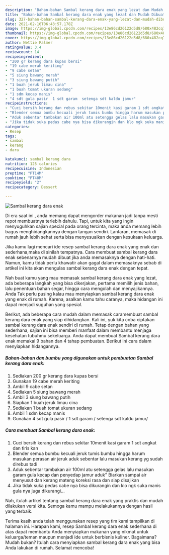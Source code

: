 ```yaml
---
description: "Bahan-bahan Sambal kerang dara enak yang lezat dan Mudah Dibuat"
title: "Bahan-bahan Sambal kerang dara enak yang lezat dan Mudah Dibuat"
slug: 327-bahan-bahan-sambal-kerang-dara-enak-yang-lezat-dan-mudah-dibuat
date: 2021-02-16T06:43:57.178Z
image: https://img-global.cpcdn.com/recipes/13e86cd26122d5d8/680x482cq70/sambal-kerang-dara-enak-foto-resep-utama.jpg
thumbnail: https://img-global.cpcdn.com/recipes/13e86cd26122d5d8/680x482cq70/sambal-kerang-dara-enak-foto-resep-utama.jpg
cover: https://img-global.cpcdn.com/recipes/13e86cd26122d5d8/680x482cq70/sambal-kerang-dara-enak-foto-resep-utama.jpg
author: Nettie Palmer
ratingvalue: 3.4
reviewcount: 14
recipeingredient:
- "200 gr kerang dara kupas bersi"
- "19 cabe merah keriting"
- "9 cabe setan"
- "5 siung bawang merah"
- "3 siung bawang putih"
- "1 buah jeruk limau cina"
- "1 buah tomat ukuran sedang"
- "1 sdm kecap manis"
- "4 sdt gula pasir  1 sdt garam  setenga sdt kaldu jamur"
recipeinstructions:
- "Cuci bersih kerang dan rebus sekitar 10menit kasi garam 1 sdt angkat dan tiris kan"
- "Blender semua bumbu kecuali jeruk tumis bumbu hingga harum masukan perasan air jeruk aduk sebentar lalu masukan kerang yg sudah direbus tadi"
- "Aduk sebentar tambakan air 100ml atu setengga gelas lalu masukan garam gula kecap dan penyedap jamur aduk&#34; Biarkan sampai air menyusut dan kerang mateng koreksi rasa dan siap disajikan"
- "Jika tidak suka pedas cabe nya bisa dikurangin dan klo ngk suka manis gula nya juga dikurangi..."
categories:
- Resep
tags:
- sambal
- kerang
- dara

katakunci: sambal kerang dara 
nutrition: 125 calories
recipecuisine: Indonesian
preptime: "PT14M"
cooktime: "PT40M"
recipeyield: "2"
recipecategory: Dessert

---
```



![Sambal kerang dara enak](https://img-global.cpcdn.com/recipes/13e86cd26122d5d8/680x482cq70/sambal-kerang-dara-enak-foto-resep-utama.jpg)

Di era  saat ini , anda memang dapat mengorder makanan jadi tanpa mesti repot membuatnya terlebih dahulu. Tapi, untuk kita yang ingin menyuguhkan sajian special pada orang tercinta, maka anda memang lebih bagus menghidangkannya dengan tangan sendiri. Lantaran, memasak di rumah jauh lebih sehat serta bisa menyesuaikan dengan kesukaan keluarga.

Jika kamu lagi mencari ide resep sambal kerang dara enak yang enak dan sederhana,maka di sinilah tempatnya. Cara membuat sambal kerang dara enak  sebenarnya mudah dibuat jika anda memasaknya dengan hati-hati. Namun, kamu tidak perlu khawatir akan gagal dalam memasaknya 
sebab di artikel ini kita akan mengulas sambal kerang dara enak dengan tepat.  



Nah buat kamu yang mau memasak sambal kerang dara enak yang lezat, ada beberapa langkah yang bisa dikerjakan, pertama memilih jenis bahan, lalu penentuan bahan segar, hingga cara mengolah dan menyajikannya. Anda Tak perlu pusing kalau mau menyiapkan sambal kerang dara enak yang enak di rumah. Karena, asalkan kamu  tahu caranya, maka hidangan ini dapat menjadi suguhan yang spesial.

Berikut, ada beberapa cara mudah dalam memasak caramembuat sambal kerang dara enak yang siap dihidangkan. Kali ini, yuk kita coba ciptakan sambal kerang dara enak sendiri di rumah. Tetap dengan bahan yang sederhana, sajian ini bisa memberi manfaat dalam membantu menjaga kesehatan tubuhmu sekeluarga. Anda dapat membuat Sambal kerang dara enak memakai 9 bahan dan 4 tahap pembuatan. Berikut ini cara dalam menyiapkan hidangannya.

<!--inarticleads1-->

##### Bahan-bahan dan bumbu yang digunakan untuk pembuatan Sambal kerang dara enak:

1. Sediakan 200 gr kerang dara kupas bersi
1. Gunakan 19 cabe merah keriting
1. Ambil 9 cabe setan
1. Sediakan 5 siung bawang merah
1. Ambil 3 siung bawang putih
1. Siapkan 1 buah jeruk limau cina
1. Sediakan 1 buah tomat ukuran sedang
1. Ambil 1 sdm kecap manis
1. Gunakan 4 sdt gula pasir / 1 sdt garam / setenga sdt kaldu jamur/




<!--inarticleads2-->

##### Cara membuat Sambal kerang dara enak:

1. Cuci bersih kerang dan rebus sekitar 10menit kasi garam 1 sdt angkat dan tiris kan
1. Blender semua bumbu kecuali jeruk tumis bumbu hingga harum masukan perasan air jeruk aduk sebentar lalu masukan kerang yg sudah direbus tadi
1. Aduk sebentar tambakan air 100ml atu setengga gelas lalu masukan garam gula kecap dan penyedap jamur aduk&#34; Biarkan sampai air menyusut dan kerang mateng koreksi rasa dan siap disajikan
1. Jika tidak suka pedas cabe nya bisa dikurangin dan klo ngk suka manis gula nya juga dikurangi...




Nah, itulah artikel tentang  sambal kerang dara enak  yang praktis dan mudah dilakukan versi kita. Semoga kamu mampu melakukannya dengan hasil yang terbaik. 

Terima kasih anda telah menggunakan resep yang tim kami tampilkan di halaman ini. Harapan kami, resep  Sambal kerang dara enak sederhana di atas dapat membantu Anda menyiapkan makanan yang nikmat untuk keluarga/teman maupun menjadi ide untuk berbisnis kuliner. Bagaimana? Mudah bukan? Itulah cara menyiapkan sambal kerang dara enak yang bisa Anda lakukan di rumah. Selamat mencoba!

